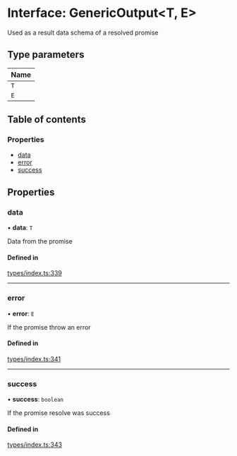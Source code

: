 # Interface: GenericOutput<T, E\>

Used as a result data schema of a resolved promise

## Type parameters

| Name |
| :------ |
| `T` |
| `E` |

## Table of contents

### Properties

- [data](GenericOutput.md#data)
- [error](GenericOutput.md#error)
- [success](GenericOutput.md#success)

## Properties

### data

• **data**: `T`

Data from the promise

#### Defined in

[types/index.ts:339](https://github.com/nevermined-io/components-catalog/blob/56c0c2b/lib/src/types/index.ts#L339)

___

### error

• **error**: `E`

If the promise throw an error

#### Defined in

[types/index.ts:341](https://github.com/nevermined-io/components-catalog/blob/56c0c2b/lib/src/types/index.ts#L341)

___

### success

• **success**: `boolean`

If the promise resolve was success

#### Defined in

[types/index.ts:343](https://github.com/nevermined-io/components-catalog/blob/56c0c2b/lib/src/types/index.ts#L343)
